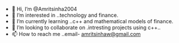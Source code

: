 - 👋 Hi, I’m @Amritsinha2004
- 👀 I’m interested in ..technology and finance.
- 🌱 I’m currently learning ..c++ and mathematical models of finance.
- 💞️ I’m looking to collaborate on .intresting projects using c++..
- 📫 How to reach me ..email- amritsinhaw@gmail.com
<!---
Amritsinha2004/Amritsinha2004 is a ✨ special ✨ repository because its `README.md` (this file) appears on your GitHub profile.
You can click the Preview link to take a look at your changes.
--->
